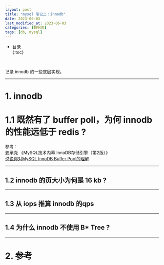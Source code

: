 ```yaml
---
layout: post
title: "mysql 笔记二：innodb"
date: 2023-06-03
last_modified_at: 2023-06-03
categories: [数据库]
tags: [db, mysql]
---
```


* 目录  
{:toc}
<br/>

记录 innodb 的一些底层实现。  

---

# 1. innodb

# 1.1 既然有了 buffer poll，为何 innodb 的性能远低于 redis ?

参考：   
姜承尧 《MySQL技术内幕 InnoDB存储引擎（第2版）》    
[说说你对MySQL InnoDB Buffer Pool的理解](https://zhuanlan.zhihu.com/p/712657254)     

---

## 1.2 innodb 的页大小为何是 16 kb ? 


---

## 1.3 从 iops 推算 innodb 的qps

---

## 1.4 为什么 innodb 不使用 B* Tree ?

---

# 2. 参考